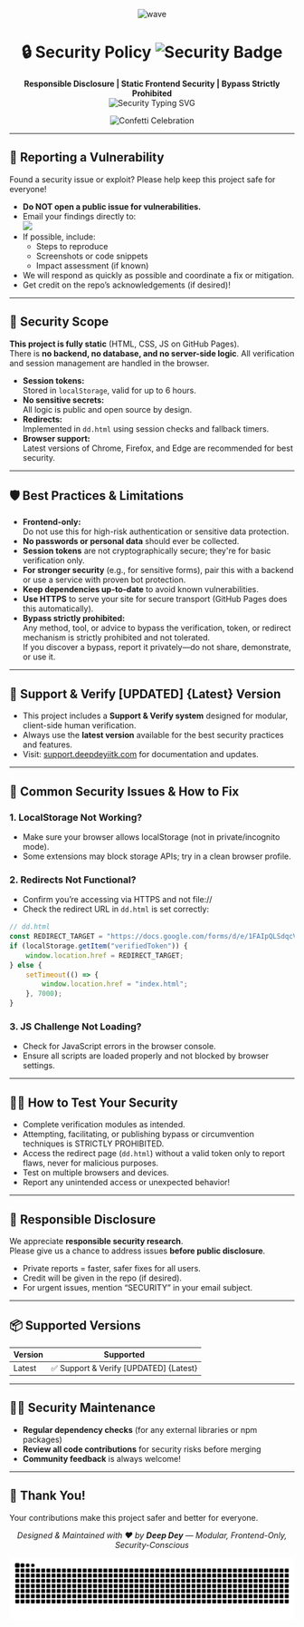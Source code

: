 <p align="center">
  <img src="https://media.giphy.com/media/hvRJCLFzcasrR4ia7z/giphy.gif" width="40" alt="wave" />
</p>

<h1 align="center">🔒 Security Policy <img src="https://img.shields.io/badge/Security%20First-%2300BFAE?style=flat-square&logo=shield&logoColor=white" alt="Security Badge" /></h1>

<p align="center">
  <b>Responsible Disclosure | Static Frontend Security | Bypass Strictly Prohibited</b><br>
  <img src="https://readme-typing-svg.demolab.com?font=Fira+Code&duration=3500&pause=700&color=E63946&center=true&vCenter=true&width=480&lines=Client+Only+%7C+No+Backend+Secrets;Session+Tokens+(LocalStorage)+Only;Safe+Redirects%2C+Best+Practices;Support+%26+Verify+%5BUPDATED%5D+%7BLatest%7D+Version" alt="Security Typing SVG">
</p>

<p align="center">
  <!-- Previous confetti image link removed as it was not working -->
  <img src="https://media.giphy.com/media/3o6Zt481isNVuQI1l6/giphy.gif" width="180" alt="Confetti Celebration" />
</p>

---

## 📢 Reporting a Vulnerability

Found a security issue or exploit? Please help keep this project safe for everyone!

- **Do NOT open a public issue for vulnerabilities.**
- Email your findings directly to:  
  <a href="mailto:contact@deepdeyiitk.com"><img src="https://img.shields.io/badge/Email-contact@deepdeyiitk.com-yellow?style=for-the-badge" /></a>
- If possible, include:
  - Steps to reproduce
  - Screenshots or code snippets
  - Impact assessment (if known)
- We will respond as quickly as possible and coordinate a fix or mitigation.
- Get credit on the repo’s acknowledgements (if desired)!

---

## 🔐 Security Scope

**This project is fully static** (HTML, CSS, JS on GitHub Pages).  
There is **no backend, no database, and no server-side logic**. All verification and session management are handled in the browser.

- **Session tokens:**  
  Stored in `localStorage`, valid for up to 6 hours.
- **No sensitive secrets:**  
  All logic is public and open source by design.
- **Redirects:**  
  Implemented in `dd.html` using session checks and fallback timers.
- **Browser support:**  
  Latest versions of Chrome, Firefox, and Edge are recommended for best security.

---

## 🛡️ Best Practices & Limitations

- **Frontend-only:**  
  Do not use this for high-risk authentication or sensitive data protection.
- **No passwords or personal data** should ever be collected.
- **Session tokens** are not cryptographically secure; they're for basic verification only.
- **For stronger security** (e.g., for sensitive forms), pair this with a backend or use a service with proven bot protection.
- **Keep dependencies up-to-date** to avoid known vulnerabilities.
- **Use HTTPS** to serve your site for secure transport (GitHub Pages does this automatically).
- **Bypass strictly prohibited:**  
  Any method, tool, or advice to bypass the verification, token, or redirect mechanism is strictly prohibited and not tolerated.  
  If you discover a bypass, report it privately—do not share, demonstrate, or use it.

---

## 🔗 Support & Verify [UPDATED] {Latest} Version

- This project includes a **Support & Verify system** designed for modular, client-side human verification.
- Always use the **latest version** available for the best security practices and features.
- Visit: [support.deepdeyiitk.com](https://support.deepdeyiitk.com/) for documentation and updates.

---

## 🧪 Common Security Issues & How to Fix

### 1. LocalStorage Not Working?  
- Make sure your browser allows localStorage (not in private/incognito mode).
- Some extensions may block storage APIs; try in a clean browser profile.

### 2. Redirects Not Functional?  
- Confirm you’re accessing via HTTPS and not file://
- Check the redirect URL in `dd.html` is set correctly:

```js
// dd.html
const REDIRECT_TARGET = "https://docs.google.com/forms/d/e/1FAIpQLSdqcVijtxP2qtiwFtuS-NFBL9_Pnbf6WwiydLnzh4nbxQWy1Q/viewform";
if (localStorage.getItem("verifiedToken")) {
    window.location.href = REDIRECT_TARGET;
} else {
    setTimeout(() => {
        window.location.href = "index.html";
    }, 7000);
}
```

### 3. JS Challenge Not Loading?
- Check for JavaScript errors in the browser console.
- Ensure all scripts are loaded properly and not blocked by browser settings.

---

## 🧑‍💻 How to Test Your Security

- Complete verification modules as intended.
- Attempting, facilitating, or publishing bypass or circumvention techniques is STRICTLY PROHIBITED.
- Access the redirect page (`dd.html`) without a valid token only to report flaws, never for malicious purposes.
- Test on multiple browsers and devices.
- Report any unintended access or unexpected behavior!

---

## 🤝 Responsible Disclosure

We appreciate **responsible security research**.  
Please give us a chance to address issues **before public disclosure**.

- Private reports = faster, safer fixes for all users.
- Credit will be given in the repo (if desired).
- For urgent issues, mention “SECURITY” in your email subject.

---

## 📦 Supported Versions

| Version | Supported          |
| ------- | ------------------ |
| Latest  | :white_check_mark: Support & Verify [UPDATED] {Latest}|

---

## 👨‍🔧 Security Maintenance

- **Regular dependency checks** (for any external libraries or npm packages)
- **Review all code contributions** for security risks before merging
- **Community feedback** is always welcome!

---

## 🙏 Thank You!

Your contributions make this project safer and better for everyone.

<p align="center">
  <em>Designed & Maintained with ❤️ by <b>Deep Dey</b> — Modular, Frontend-Only, Security-Conscious</em>
</p>

<p align="center">
  <img src="https://raw.githubusercontent.com/Anuj579/Anuj579/output/github-contribution-grid-snake-dark.svg" alt="Snake animation" />
</p>
